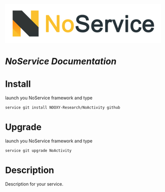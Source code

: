 ![](https://raw.githubusercontent.com/NOOXY-inc/Art-Collection/master/NoService/NoService.png)
# ***NoService Documentation***

# Install
launch you NoService framework and type
```
service git install NOOXY-Research/NoActivity github
```

# Upgrade
launch you NoService framework and type
```
service git upgrade NoActivity
```

# Description
Description for your service.
